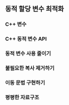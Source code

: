 ## 동적 할당 변수 최적화
### C++ 변수

### C++ 동적 변수 API

### 동적 변수 사용 줄이기

### 불필요한 복사 제거하기

### 이동 문법 구현하기

### 평평한 자료구조